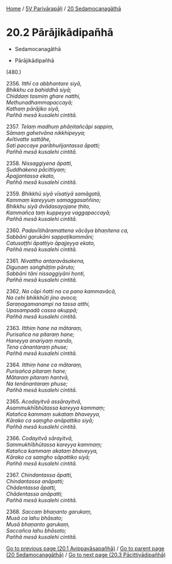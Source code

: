 
[Home](/) / [5V Parivārapāḷi](../../5V.md) / [20 Sedamocanagāthā](../20.md)

# 20.2 Pārājikādipañhā

* Sedamocanagāthā

* Pārājikādipañhā

(480.)

2356\. _Itthī ca abbhantare siyā,_  
_Bhikkhu ca bahiddhā siyā;_  
_Chiddaṃ tasmiṃ ghare natthi,_  
_Methunadhammapaccayā;_  
_Kathaṃ pārājiko siyā,_  
_Pañhā mesā kusalehi cintitā._  


2357\. _Telaṃ madhuṃ phāṇitañcāpi sappiṃ,_  
_Sāmaṃ gahetvāna nikkhipeyya;_  
_Avītivatte sattāhe,_  
_Sati paccaye paribhuñjantassa āpatti;_  
_Pañhā mesā kusalehi cintitā._  


2358\. _Nissaggiyena āpatti,_  
_Suddhakena pācittiyaṃ;_  
_Āpajjantassa ekato,_  
_Pañhā mesā kusalehi cintitā._  


2359\. _Bhikkhū siyā vīsatiyā samāgatā,_  
_Kammaṃ kareyyuṃ samaggasaññino;_  
_Bhikkhu siyā dvādasayojane ṭhito,_  
_Kammañca taṃ kuppeyya vaggapaccayā;_  
_Pañhā mesā kusalehi cintitā._  


2360\. _Padavītihāramattena vācāya bhaṇitena ca,_  
_Sabbāni garukāni sappaṭikammāni;_  
_Catusaṭṭhi āpattiyo āpajjeyya ekato,_  
_Pañhā mesā kusalehi cintitā._  


2361\. _Nivattho antaravāsakena,_  
_Diguṇaṃ saṅghāṭiṃ pāruto;_  
_Sabbāni tāni nissaggiyāni honti,_  
_Pañhā mesā kusalehi cintitā._  


2362\. _Na cāpi ñatti na ca pana kammavācā,_  
_Na cehi bhikkhūti jino avoca;_  
_Saraṇagamanampi na tassa atthi,_  
_Upasampadā cassa akuppā;_  
_Pañhā mesā kusalehi cintitā._  


2363\. _Itthiṃ hane na mātaraṃ,_  
_Purisañca na pitaraṃ hane;_  
_Haneyya anariyaṃ mando,_  
_Tena cānantaraṃ phuse;_  
_Pañhā mesā kusalehi cintitā._  


2364\. _Itthiṃ hane ca mātaraṃ,_  
_Purisañca pitaraṃ hane;_  
_Mātaraṃ pitaraṃ hantvā,_  
_Na tenānantaraṃ phuse;_  
_Pañhā mesā kusalehi cintitā._  


2365\. _Acodayitvā assārayitvā,_  
_Asammukhībhūtassa kareyya kammaṃ;_  
_Katañca kammaṃ sukataṃ bhaveyya,_  
_Kārako ca saṃgho anāpattiko siyā;_  
_Pañhā mesā kusalehi cintitā._  


2366\. _Codayitvā sārayitvā,_  
_Sammukhībhūtassa kareyya kammaṃ;_  
_Katañca kammaṃ akataṃ bhaveyya,_  
_Kārako ca saṃgho sāpattiko siyā;_  
_Pañhā mesā kusalehi cintitā._  


2367\. _Chindantassa āpatti,_  
_Chindantassa anāpatti;_  
_Chādentassa āpatti,_  
_Chādentassa anāpatti;_  
_Pañhā mesā kusalehi cintitā._  


2368\. _Saccaṃ bhaṇanto garukaṃ,_  
_Musā ca lahu bhāsato;_  
_Musā bhaṇanto garukaṃ,_  
_Saccañca lahu bhāsato;_  
_Pañhā mesā kusalehi cintitā._  


[Go to previous page (20.1 Avippavāsapañhā)](20.1.md) / [Go to parent page (20 Sedamocanagāthā)](../20.md) / [Go to next page (20.3 Pācittiyādipañhā)](20.3.md)


